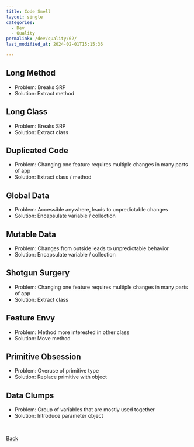 ```yaml
---
title: Code Smell
layout: single
categories:
  - Dev
  - Quality
permalink: /dev/quality/62/
last_modified_at: 2024-02-01T15:15:36

---
```


## Long Method

- Problem: Breaks SRP
- Solution: Extract method

## Long Class

- Problem: Breaks SRP
- Solution: Extract class

## Duplicated Code

- Problem: Changing one feature requires multiple changes in many parts of app
- Solution: Extract class / method

## Global Data

- Problem: Accessible anywhere, leads to unpredictable changes
- Solution: Encapsulate variable / collection

## Mutable Data

- Problem: Changes from outside leads to unpredictable behavior
- Solution: Encapsulate variable / collection

## Shotgun Surgery

- Problem: Changing one feature requires multiple changes in many parts of app
- Solution: Extract class

## Feature Envy

- Problem: Method more interested in other class
- Solution: Move method

## Primitive Obsession

- Problem: Overuse of primitive type
- Solution:  Replace primitive with object

## Data Clumps

- Problem: Group of variables that are mostly used together
- Solution: Introduce parameter object

<br>

[Back](/dev/quality/)